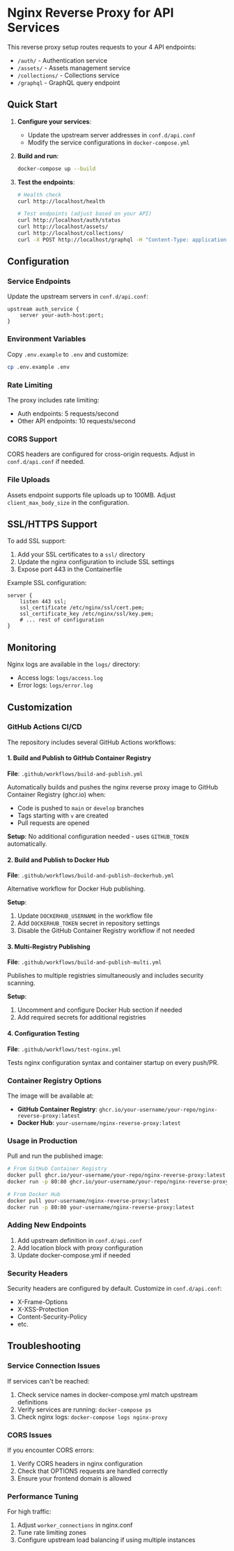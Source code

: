 # Nginx Reverse Proxy for API Services

This reverse proxy setup routes requests to your 4 API endpoints:

- `/auth/` - Authentication service
- `/assets/` - Assets management service  
- `/collections/` - Collections service
- `/graphql` - GraphQL query endpoint

## Quick Start

1. **Configure your services**:
   - Update the upstream server addresses in `conf.d/api.conf`
   - Modify the service configurations in `docker-compose.yml`

2. **Build and run**:
   ```bash
   docker-compose up --build
   ```

3. **Test the endpoints**:
   ```bash
   # Health check
   curl http://localhost/health
   
   # Test endpoints (adjust based on your API)
   curl http://localhost/auth/status
   curl http://localhost/assets/
   curl http://localhost/collections/
   curl -X POST http://localhost/graphql -H "Content-Type: application/json" -d '{"query":"{ __schema { types { name } } }"}'
   ```

## Configuration

### Service Endpoints

Update the upstream servers in `conf.d/api.conf`:

```nginx
upstream auth_service {
    server your-auth-host:port;
}
```

### Environment Variables

Copy `.env.example` to `.env` and customize:

```bash
cp .env.example .env
```

### Rate Limiting

The proxy includes rate limiting:
- Auth endpoints: 5 requests/second
- Other API endpoints: 10 requests/second

### CORS Support

CORS headers are configured for cross-origin requests. Adjust in `conf.d/api.conf` if needed.

### File Uploads

Assets endpoint supports file uploads up to 100MB. Adjust `client_max_body_size` in the configuration.

## SSL/HTTPS Support

To add SSL support:

1. Add your SSL certificates to a `ssl/` directory
2. Update the nginx configuration to include SSL settings
3. Expose port 443 in the Containerfile

Example SSL configuration:
```nginx
server {
    listen 443 ssl;
    ssl_certificate /etc/nginx/ssl/cert.pem;
    ssl_certificate_key /etc/nginx/ssl/key.pem;
    # ... rest of configuration
}
```

## Monitoring

Nginx logs are available in the `logs/` directory:
- Access logs: `logs/access.log`
- Error logs: `logs/error.log`

## Customization

### GitHub Actions CI/CD

The repository includes several GitHub Actions workflows:

#### 1. Build and Publish to GitHub Container Registry
**File**: `.github/workflows/build-and-publish.yml`

Automatically builds and pushes the nginx reverse proxy image to GitHub Container Registry (ghcr.io) when:
- Code is pushed to `main` or `develop` branches
- Tags starting with `v` are created
- Pull requests are opened

**Setup**: No additional configuration needed - uses `GITHUB_TOKEN` automatically.

#### 2. Build and Publish to Docker Hub
**File**: `.github/workflows/build-and-publish-dockerhub.yml`

Alternative workflow for Docker Hub publishing.

**Setup**:
1. Update `DOCKERHUB_USERNAME` in the workflow file
2. Add `DOCKERHUB_TOKEN` secret in repository settings
3. Disable the GitHub Container Registry workflow if not needed

#### 3. Multi-Registry Publishing
**File**: `.github/workflows/build-and-publish-multi.yml`

Publishes to multiple registries simultaneously and includes security scanning.

**Setup**:
1. Uncomment and configure Docker Hub section if needed
2. Add required secrets for additional registries

#### 4. Configuration Testing
**File**: `.github/workflows/test-nginx.yml`

Tests nginx configuration syntax and container startup on every push/PR.

### Container Registry Options

The image will be available at:
- **GitHub Container Registry**: `ghcr.io/your-username/your-repo/nginx-reverse-proxy:latest`
- **Docker Hub**: `your-username/nginx-reverse-proxy:latest`

### Usage in Production

Pull and run the published image:

```bash
# From GitHub Container Registry
docker pull ghcr.io/your-username/your-repo/nginx-reverse-proxy:latest
docker run -p 80:80 ghcr.io/your-username/your-repo/nginx-reverse-proxy:latest

# From Docker Hub  
docker pull your-username/nginx-reverse-proxy:latest
docker run -p 80:80 your-username/nginx-reverse-proxy:latest
```

### Adding New Endpoints

1. Add upstream definition in `conf.d/api.conf`
2. Add location block with proxy configuration
3. Update docker-compose.yml if needed

### Security Headers

Security headers are configured by default. Customize in `conf.d/api.conf`:
- X-Frame-Options
- X-XSS-Protection  
- Content-Security-Policy
- etc.

## Troubleshooting

### Service Connection Issues

If services can't be reached:
1. Check service names in docker-compose.yml match upstream definitions
2. Verify services are running: `docker-compose ps`
3. Check nginx logs: `docker-compose logs nginx-proxy`

### CORS Issues

If you encounter CORS errors:
1. Verify CORS headers in nginx configuration
2. Check that OPTIONS requests are handled correctly
3. Ensure your frontend domain is allowed

### Performance Tuning

For high traffic:
1. Adjust `worker_connections` in nginx.conf
2. Tune rate limiting zones
3. Configure upstream load balancing if using multiple instances
